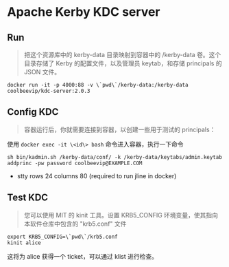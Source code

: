 # Apache Kerby KDC server

## Run

> 把这个资源库中的 kerby-data 目录映射到容器中的 /kerby-data 卷。这个目录存储了 Kerby 的配置文件，以及管理员 keytab，和存储
> principals 的 JSON 文件。

```shell
docker run -it -p 4000:88 -v \`pwd\`/kerby-data:/kerby-data coolbeevip/kdc-server:2.0.3
```

## Config KDC

> 容器运行后，你就需要连接到容器，以创建一些用于测试的 principals：

使用 `docker exec -it \<id\> bash` 命令进入容器，执行一下命令

```shell
sh bin/kadmin.sh /kerby-data/conf/ -k /kerby-data/keytabs/admin.keytab
addprinc -pw password coolbeevip@EXAMPLE.COM
```

* stty rows 24 columns 80 (required to run jline in docker)

## Test KDC

> 您可以使用 MIT 的 kinit 工具。设置 KRB5_CONFIG 环境变量，使其指向本软件仓库中包含的 "krb5.conf" 文件

```shell
export KRB5_CONFIG=\`pwd\`/krb5.conf
kinit alice
```

这将为 alice 获得一个 ticket，可以通过 klist 进行检查。